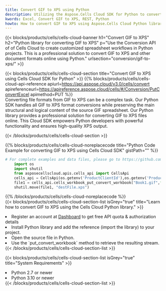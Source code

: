 ```yaml
---
title: Convert GIF to XPS using Python 
description: Utilizing the Aspose.Cells Cloud SDK for Python to convert a GIF format file to a XPS format file. 
kwords: Excel, Convert GIF to XPS, REST, Python
howto: How to convert GIF to XPS using Aspose.Cells Cloud Python library.
---
```



{{< blocks/products/cells/cells-cloud-banner h1="Convert GIF to XPS" h2="Python library for converting GIF to XPS" p="Use the Conversion API of of Cells Cloud to create customized spreadsheet workflows in Python projects. This is a professional solution to convert GIF to XPS and other document formats online using Python." urlsection="conversion/gif-to-xps/" >}}

{{< blocks/products/cells/cells-cloud-section  title="Convert GIF to XPS using Cells Cloud SDK for Python" >}}
{{% blocks/products/cells/cells-cloud-api-reference  apiurl=https://api.aspose.cloud/v3.0/cells/convert  apireferenceurl=https://apireference.aspose.cloud/cells/#/Conversion/PutConvertExcel  apimethod=PUT %}}
<br/>
Converting file formats from GIF to XPS can be a complex task. Our Python SDK handles all GIF to XPS format conversions while preserving the main structural and logical content of the source GIF spreadsheet. Our Python library provides a professional solution for converting GIF to XPS files online. This Cloud SDK empowers Python developers with powerful functionality and ensures high-quality XPS output.

{{< /blocks/products/cells/cells-cloud-section >}}

{{% blocks/products/cells/cells-cloud-noreplacecode title="Python Code Example for converting GIF to XPS using Cells Cloud SDK" gistPath="" %}}
 
```python
# For complete examples and data files, please go to https://github.com/aspose-cells-cloud/aspose-cells-cloud-python/
    import os
    import shutil
    from asposecellscloud.apis.cells_api import CellsApi
    cells_api = CellsApi(os.getenv('ProductClientId'),os.getenv('ProductClientSecret'))
    file1 = cells_api.cells_workbook_put_convert_workbook("Book1.gif",format="xps")
    shutil.move(file1, "destFile.xps")     
```
 
{{% /blocks/products/cells/cells-cloud-noreplacecode  %}}
<br/>
{{< blocks/products/cells/cells-cloud-section-list isGrey="true"  title="Learn how to convert GIF to XPS using the Cells Cloud Python library." >}}
<li>Register an account at <a href="https://dashboard.aspose.cloud/">Dashboard</a> to get free API quota & authorization details</li>
<li>Install Python library and add the reference (import the library) to your project.</li>
<li>Open the source file in Python.</li>
<li>Use the `put_convert_workbook` method to retrieve the resulting stream.</li>
{{< /blocks/products/cells/cells-cloud-section-list >}}

{{< blocks/products/cells/cells-cloud-section-list isGrey="true"  title="System Requirements" >}}
<li>Python 2.7 or newer</li>
<li>Python 3.10 or newer</li>
{{< /blocks/products/cells/cells-cloud-section-list >}}
